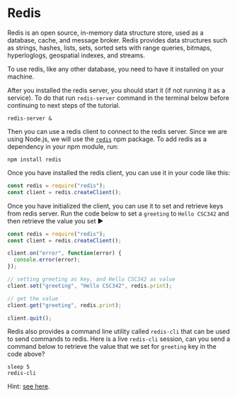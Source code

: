 # Redis

Redis is an open source, in-memory data structure store, used as a database, cache, and message broker. Redis provides data structures such as strings, hashes, lists, sets, sorted sets with range queries, bitmaps, hyperloglogs, geospatial indexes, and streams.

To use redis, like any other database, you need to have it installed on your machine.

After you installed the redis server, you should start it (if not running it as a service). To do that run `redis-server` command in the terminal below before continuing to next steps of the tutorial.

```bash|{type: 'terminal'}
redis-server &

```

Then you can use a redis client to connect to the redis server. Since we are using Node.js, we will use the [`redis`](https://www.npmjs.com/package/redis) npm package. To add redis as a dependency in your npm module, run:

```
npm install redis
```

Once you have installed the redis client, you can use it in your code like this:

```js
const redis = require("redis");
const client = redis.createClient();
```

Once you have initialized the client, you can use it to set and retrieve keys from redis server. Run the code below to set a `greeting` to `Hello CSC342` and then retrieve the value you set ▶️

```js | {type: 'script'}
const redis = require("redis");
const client = redis.createClient();

client.on("error", function(error) {
  console.error(error);
});

// setting greeting as key, and Hello CSC342 as value
client.set("greeting", "Hello CSC342", redis.print);

// get the value
client.get("greeting", redis.print);

client.quit();
```


Redis also provides a command line utility called `redis-cli` that can be used to send commands to redis. Here is a live `redis-cli` session, can you send a command below to retrieve the value that we set for `greeting` key in the code above?

```| {type: 'terminal'}
sleep 5
redis-cli

```

Hint: [see here](https://redis.io/topics/quickstart#check-if-redis-is-working).
